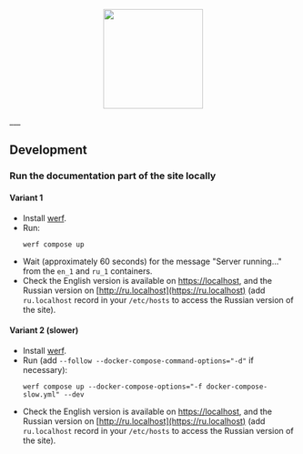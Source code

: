 <p align="center">
  <img src="https://raw.githubusercontent.com/werf/website/main/assets/images/werf-logo.svg?sanitize=true" style="max-height:100%;" height="175">
</p>
___

## Development

### Run the documentation part of the site locally

#### Variant 1

- Install [werf](http://werf.io/installation.html). 
- Run:
  ```shell
  werf compose up
  ```
- Wait (approximately 60 seconds) for the message "Server running..." from the `en_1` and `ru_1` containers.   
- Check the English version is available on [https://localhost](http://localhost), and the Russian version on [http://ru.localhost](https://ru.localhost) (add `ru.localhost` record in your `/etc/hosts` to access the Russian version of the site). 

#### Variant 2 (slower)

- Install [werf](http://werf.io/installation.html). 
- Run (add `--follow --docker-compose-command-options="-d"` if necessary):
  ```shell
  werf compose up --docker-compose-options="-f docker-compose-slow.yml" --dev
  ```
- Check the English version is available on [https://localhost](http://localhost), and the Russian version on [http://ru.localhost](https://ru.localhost) (add `ru.localhost` record in your `/etc/hosts` to access the Russian version of the site). 
